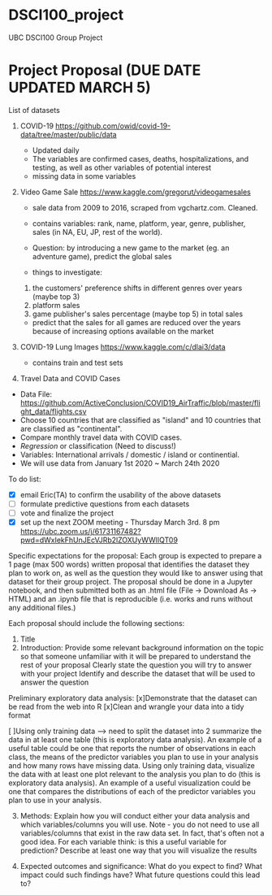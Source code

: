 # DSCI100_project
UBC DSCI100 Group Project

# Project Proposal (DUE DATE UPDATED MARCH 5)
List of datasets
1. COVID-19 https://github.com/owid/covid-19-data/tree/master/public/data
   - Updated daily
   - The variables are confirmed cases, deaths, hospitalizations, and testing, as well as other variables of potential interest
   - missing data in some variables
  
2. Video Game Sale https://www.kaggle.com/gregorut/videogamesales
   - sale data from 2009 to 2016, scraped from vgchartz.com. Cleaned.
   - contains variables: rank, name, platform, year, genre, publisher, sales (in NA, EU, JP, rest of the world).
   
   - Question: by introducing a new game to the market (eg. an adventure game), predict the global sales
   
   - things to investigate: 
   1. the customers' preference shifts in different genres over years (maybe top 3)
   2. platform sales
   3. game publisher's sales percentage (maybe top 5) in total sales

   - predict that the sales for all games are reduced over the years because of increasing options available on the market
   
   
3. COVID-19 Lung Images https://www.kaggle.com/c/dlai3/data
   - contains train and test sets


4. Travel Data and COVID Cases
- Data File: https://github.com/ActiveConclusion/COVID19_AirTraffic/blob/master/flight_data/flights.csv
- Choose 10 countries that are classified as "island" and 10 countries that are classified as "continental".
- Compare monthly travel data with COVID cases. 
- *Regression* or classification (Need to discuss!)
- Variables: International arrivals / domestic / island or continential.
- We will use data from January 1st 2020 ~ March 24th 2020

To do list:
- [x] email Eric(TA) to confirm the usability of the above datasets
- [ ] formulate predictive questions from each datasets
- [ ] vote and finalize the project
- [x] set up the next ZOOM meeting - Thursday March 3rd. 8 pm https://ubc.zoom.us/j/61731167482?pwd=dWxIekFhUnJEcVJRb2lZOXUyWWlIQT09

Specific expectations for the proposal:
Each group is expected to prepare a 1 page (max 500 words) written proposal that identifies the dataset they plan to work on, as well as the question they would like to answer using that dataset for their group project. The proposal should be done in a Jupyter notebook, and then submitted both as an .html file (File -> Download As -> HTML) and an .ipynb file that is reproducible (i.e. works and runs without any additional files.)

Each proposal should include the following sections:

1. Title
2. Introduction:
Provide some relevant background information on the topic so that someone unfamiliar with it will be prepared to understand the rest of your proposal
Clearly state the question you will try to answer with your project
Identify and describe the dataset that will be used to answer the question

Preliminary exploratory data analysis:
[x]Demonstrate that the dataset can be read from the web into R
[x]Clean and wrangle your data into a tidy format 

[ ]Using only training data  --> need to split the dataset into 2
summarize the data in at least one table (this is exploratory data analysis).
An example of a useful table could be one that reports the number of observations in each class, the means of the predictor variables you plan to use in your analysis and how many rows have missing data. 
Using only training data, visualize the data with at least one plot relevant to the analysis you plan to do (this is exploratory data analysis). An example of a useful visualization could be one that compares the distributions of each of the predictor variables you plan to use in your analysis.

3. Methods:
Explain how you will conduct either your data analysis and which variables/columns you will use. Note - you do not need to use all variables/columns that exist in the raw data set. In fact, that's often not a good idea. For each variable think: is this a useful variable for prediction?
Describe at least one way that you will visualize the results


4. Expected outcomes and significance:
What do you expect to find?
What impact could such findings have?
What future questions could this lead to?
